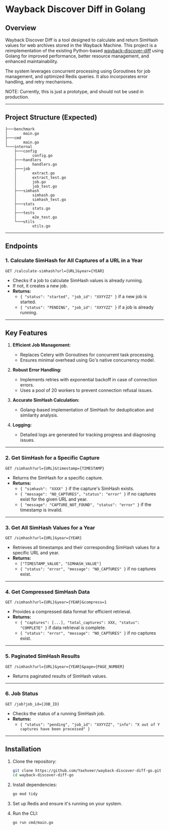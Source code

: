# Wayback Discover Diff in Golang

## Overview
Wayback Discover Diff is a tool designed to calculate and return SimHash values for web archives stored in the Wayback Machine. This project is a reimplementation of the existing Python-based [wayback-discover-diff](https://github.com/internetarchive/wayback-discover-diff) using Golang for improved performance, better resource management, and enhanced maintainability.

The system leverages concurrent processing using Goroutines for job management, and optimized Redis queries. It also incorporates error handling, and retry mechanisms.

NOTE: Currently, this is just a prototype, and should not be used in production.

---

## Project Structure (Expected)
```
├───benchmark
│       main.go           
├───cmd
│       main.go          
└───internal
    ├───config
    │       config.go     
    ├───handlers
    │       handlers.go
    ├───job
    │       extract.go   
    │       extract_test.go
    │       job.go       
    │       job_test.go
    ├───simhash
    │       simhash.go  
    │       simhash_test.go
    ├───stats
    │       stats.go
    ├───tests
    │       e2e_test.go
    └───utils
            utils.go    
```

---

## Endpoints

### **1. Calculate SimHash for All Captures of a URL in a Year**
```
GET /calculate-simhash?url={URL}&year={YEAR}
```
- Checks if a job to calculate SimHash values is already running.
- If not, it creates a new job.
- **Returns:**
  - `{ "status": "started", "job_id": "XXYYZZ" }` if a new job is started.
  - `{ "status": "PENDING", "job_id": "XXYYZZ" }` if a job is already running.

---

## Key Features

1. **Efficient Job Management:**
    - Replaces Celery with Goroutines for concurrent task processing.
    - Ensures minimal overhead using Go's native concurrency model.

2. **Robust Error Handling:**
    - Implements retries with exponential backoff in case of connection errors.
    - Uses a pool of 20 workers to prevent connection refusal issues.

3. **Accurate SimHash Calculation:**
    - Golang-based implementation of SimHash for deduplication and similarity analysis.

4. **Logging:**
    - Detailed logs are generated for tracking progress and diagnosing issues.


---

### **2. Get SimHash for a Specific Capture**
```
GET /simhash?url={URL}&timestamp={TIMESTAMP}
```
- Returns the SimHash for a specific capture.
- **Returns:**
  - `{ "simhash": "XXXX" }` if the capture's SimHash exists.
  - `{ "message": "NO_CAPTURES", "status": "error" }` if no captures exist for the given URL and year.
  - `{ "message": "CAPTURE_NOT_FOUND", "status": "error" }` if the timestamp is invalid.

---

### **3. Get All SimHash Values for a Year**
```
GET /simhash?url={URL}&year={YEAR}
```
- Retrieves all timestamps and their corresponding SimHash values for a specific URL and year.
- **Returns:**
  - `["TIMESTAMP_VALUE", "SIMHASH_VALUE"]`
  - `{ "status": "error", "message": "NO_CAPTURES" }` if no captures exist.

---

### **4. Get Compressed SimHash Data**
```
GET /simhash?url={URL}&year={YEAR}&compress=1
```
- Provides a compressed data format for efficient retrieval.
- **Returns:**
  - `{ "captures": [...], "total_captures": XXX, "status": "COMPLETE" }` if data retrieval is complete.
  - `{ "status": "error", "message": "NO_CAPTURES" }` if no captures exist.

---

### **5. Paginated SimHash Results**
```
GET /simhash?url={URL}&year={YEAR}&page={PAGE_NUMBER}
```
- Returns paginated results of SimHash values.

---

### **6. Job Status**
```
GET /job?job_id={JOB_ID}
```
- Checks the status of a running SimHash job.
- **Returns:**
  - `{ "status": "pending", "job_id": "XXYYZZ", "info": "X out of Y captures have been processed" }`

---


## Installation
1. Clone the repository:
    ```bash
    git clone https://github.com/Yaxhveer/wayback-discover-diff-go.git
    cd wayback-discover-diff-go
    ```

2. Install dependencies:
    ```bash
    go mod tidy
    ```

3. Set up Redis and ensure it's running on your system.

4. Run the CLI:
    ```bash
    go run cmd/main.go
    ```

